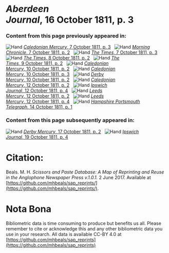 # *Aberdeen Journal*, 16 October 1811, p. 3  
  
### Content from this page previously appeared in:  
![Hand](http://scissorsandpaste.net/wp-content/uploads/2017/06/smallhandpointer.png) [*Caledonian Mercury*, 7 October 1811, p. 3](https://mhbeals.github.io/sap_html/Caledonian-Mercury/Caledonian-Mercury-7-October-1811-p-3)  
![Hand](http://scissorsandpaste.net/wp-content/uploads/2017/06/smallhandpointer.png) [*Morning Chronicle*, 7 October 1811, p. 2](https://mhbeals.github.io/sap_html/Morning-Chronicle/Morning-Chronicle-7-October-1811-p-2)  
![Hand](http://scissorsandpaste.net/wp-content/uploads/2017/06/smallhandpointer.png) [*The Times*, 7 October 1811, p. 3](https://mhbeals.github.io/sap_html/The-Times/The-Times-7-October-1811-p-3)  
![Hand](http://scissorsandpaste.net/wp-content/uploads/2017/06/smallhandpointer.png) [*The Times*, 8 October 1811, p. 2](https://mhbeals.github.io/sap_html/The-Times/The-Times-8-October-1811-p-2)  
![Hand](http://scissorsandpaste.net/wp-content/uploads/2017/06/smallhandpointer.png) [*The Times*, 9 October 1811, p. 2](https://mhbeals.github.io/sap_html/The-Times/The-Times-9-October-1811-p-2)  
![Hand](http://scissorsandpaste.net/wp-content/uploads/2017/06/smallhandpointer.png) [*Caledonian Mercury*, 10 October 1811, p. 2](https://mhbeals.github.io/sap_html/Caledonian-Mercury/Caledonian-Mercury-10-October-1811-p-2)  
![Hand](http://scissorsandpaste.net/wp-content/uploads/2017/06/smallhandpointer.png) [*Caledonian Mercury*, 10 October 1811, p. 3](https://mhbeals.github.io/sap_html/Caledonian-Mercury/Caledonian-Mercury-10-October-1811-p-3)  
![Hand](http://scissorsandpaste.net/wp-content/uploads/2017/06/smallhandpointer.png) [*Derby Mercury*, 10 October 1811, p. 2](https://mhbeals.github.io/sap_html/Derby-Mercury/Derby-Mercury-10-October-1811-p-2)  
![Hand](http://scissorsandpaste.net/wp-content/uploads/2017/06/smallhandpointer.png) [*Caledonian Mercury*, 12 October 1811, p. 2](https://mhbeals.github.io/sap_html/Caledonian-Mercury/Caledonian-Mercury-12-October-1811-p-2)  
![Hand](http://scissorsandpaste.net/wp-content/uploads/2017/06/smallhandpointer.png) [*Ipswich Journal*, 12 October 1811, p. 4](https://mhbeals.github.io/sap_html/Ipswich-Journal/Ipswich-Journal-12-October-1811-p-4)  
![Hand](http://scissorsandpaste.net/wp-content/uploads/2017/06/smallhandpointer.png) [*Leeds Mercury*, 12 October 1811, p. 2](https://mhbeals.github.io/sap_html/Leeds-Mercury/Leeds-Mercury-12-October-1811-p-2)  
![Hand](http://scissorsandpaste.net/wp-content/uploads/2017/06/smallhandpointer.png) [*Leeds Mercury*, 12 October 1811, p. 4](https://mhbeals.github.io/sap_html/Leeds-Mercury/Leeds-Mercury-12-October-1811-p-4)  
![Hand](http://scissorsandpaste.net/wp-content/uploads/2017/06/smallhandpointer.png) [*Hampshire Portsmouth Telegraph*, 14 October 1811, p. 1](https://mhbeals.github.io/sap_html/Hampshire-Portsmouth-Telegraph/Hampshire-Portsmouth-Telegraph-14-October-1811-p-1)  
  
### Content from this page subsequently appeared in:  
![Hand](http://scissorsandpaste.net/wp-content/uploads/2017/06/smallhandpointer.png) [*Derby Mercury*, 17 October 1811, p. 2](https://mhbeals.github.io/sap_html/Derby-Mercury/Derby-Mercury-17-October-1811-p-2)  
![Hand](http://scissorsandpaste.net/wp-content/uploads/2017/06/smallhandpointer.png) [*Ipswich Journal*, 19 October 1811, p. 4](https://mhbeals.github.io/sap_html/Ipswich-Journal/Ipswich-Journal-19-October-1811-p-4)  


# Citation: 

Beals. M. H. *Scissors and Paste Database: A Map of Reprinting and Reuse in the Anglophone Newspaper Press v.1.0.1.* 2 June 2017. Available at [https://github.com/mhbeals/sap_reprints/](https://github.com/mhbeals/sap_reprints/). 

# Nota Bona

Bibliometric data is time consuming to produce but benefits us all. Please remember to cite or acknowledge this and any other bibliometric data you use in your research. All data is available CC-BY 4.0 at [https://github.com/mhbeals/sap_reprints](https://github.com/mhbeals/sap_reprints)